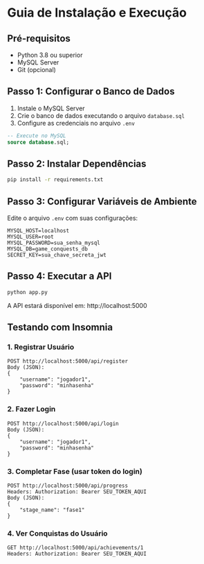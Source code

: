 # Guia de Instalação e Execução

## Pré-requisitos
- Python 3.8 ou superior
- MySQL Server
- Git (opcional)

## Passo 1: Configurar o Banco de Dados

1. Instale o MySQL Server
2. Crie o banco de dados executando o arquivo `database.sql`
3. Configure as credenciais no arquivo `.env`

```sql
-- Execute no MySQL
source database.sql;
```

## Passo 2: Instalar Dependências

```bash
pip install -r requirements.txt
```

## Passo 3: Configurar Variáveis de Ambiente

Edite o arquivo `.env` com suas configurações:

```
MYSQL_HOST=localhost
MYSQL_USER=root
MYSQL_PASSWORD=sua_senha_mysql
MYSQL_DB=game_conquests_db
SECRET_KEY=sua_chave_secreta_jwt
```

## Passo 4: Executar a API

```bash
python app.py
```

A API estará disponível em: http://localhost:5000

## Testando com Insomnia

### 1. Registrar Usuário
```
POST http://localhost:5000/api/register
Body (JSON):
{
    "username": "jogador1",
    "password": "minhasenha"
}
```

### 2. Fazer Login
```
POST http://localhost:5000/api/login
Body (JSON):
{
    "username": "jogador1",
    "password": "minhasenha"
}
```

### 3. Completar Fase (usar token do login)
```
POST http://localhost:5000/api/progress
Headers: Authorization: Bearer SEU_TOKEN_AQUI
Body (JSON):
{
    "stage_name": "fase1"
}
```

### 4. Ver Conquistas do Usuário
```
GET http://localhost:5000/api/achievements/1
Headers: Authorization: Bearer SEU_TOKEN_AQUI
```
